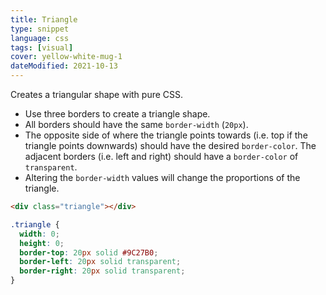 ```yaml
---
title: Triangle
type: snippet
language: css
tags: [visual]
cover: yellow-white-mug-1
dateModified: 2021-10-13
---
```


Creates a triangular shape with pure CSS.

- Use three borders to create a triangle shape.
- All borders should have the same `border-width` (`20px`).
- The opposite side of where the triangle points towards (i.e. top if the triangle points downwards) should have the desired `border-color`. The adjacent borders (i.e. left and right) should have a `border-color` of `transparent`.
- Altering the `border-width` values will change the proportions of the triangle.

```html
<div class="triangle"></div>
```

```css
.triangle {
  width: 0;
  height: 0;
  border-top: 20px solid #9C27B0;
  border-left: 20px solid transparent;
  border-right: 20px solid transparent;
}
```
